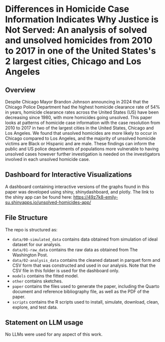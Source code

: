 # Differences in Homicide Case Information Indicates Why Justice is Not Served: An analysis of solved and unsolved homicides from 2010 to 2017 in one of the United States's 2 largest cities, Chicago and Los Angeles

## Overview

Despite Chicago Mayor Brandon Johnson announcing in 2024 that the Chicago Police Department had the highest homicide clearance rate of 54% in years, homicide clearance rates across the United States (US) have been decreasing since 1980, with more homicides going unsolved. This paper looks at patterns of homicide case information with the case resolution from 2010 to 2017 in two of the largest cities in the United States, Chicago and Los Angeles. We found that unsolved homicides are more likely to occur in Chicago compared to Los Angeles, and the majority of unsolved homicide victims are Black or Hispanic and are male. These findings can inform the public and US police departments of populations more vulnerable to having unsolved cases however further investigation is needed on the investigators involved in each unsolved homicide case.

## Dashboard for Interactive Visualizations 

A dashboard containing interactive versions of the graphs found in this paper was developed using shiny, shinydashboard, and plotly. The link to the shiny app can be found here: https://49z7k8-emily-su.shinyapps.io/unsolved-homicides-app/

## File Structure

The repo is structured as:
-   `data/00-simulated_data` contains data obtained from simulation of ideal dataset for our analysis.
-   `data/01-raw_data` contains the raw data as obtained from The Washington Post.
-   `data/02-analysis_data` contains the cleaned dataset in parquet form and CSV form that was constructed and used in our analysis. Note that the CSV file in this folder is used for the dashboard only. 
-   `models` contains the fitted model. 
-   `other` contains sketches.
-   `paper` contains the files used to generate the paper, including the Quarto document and reference bibliography file, as well as the PDF of the paper. 
-   `scripts` contains the R scripts used to install, simulate, download, clean, explore, and test data.


## Statement on LLM usage

No LLMs were used for any aspect of this work.